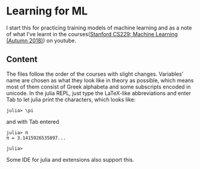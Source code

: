# Learning for ML
I start this for practicing training models of machine learning and as
a note of what I've learnt in the courses([Stanford CS229: Machine Learning (Autumn 2018)](https://www.youtube.com/watch?v=jGwO_UgTS7I&list=PLoROMvodv4rMiGQp3WXShtMGgzqpfVfbU)) on youtube.

## Content
The files follow the order of the courses with slight changes. Variables' name are chosen as
what they look like in theory as possible, which means most of them consist of Greek alphabeta and
some subscripts encoded in unicode. In the julia REPL, just type the LaTeX-like abbreviations and enter
Tab to let julia print the characters, which looks like:

```julia-repl
julia> \pi
```
and with Tab entered
```julia-repl
julia> π
π = 3.1415926535897...

julia>
```

Some IDE for julia and extensions also support this.